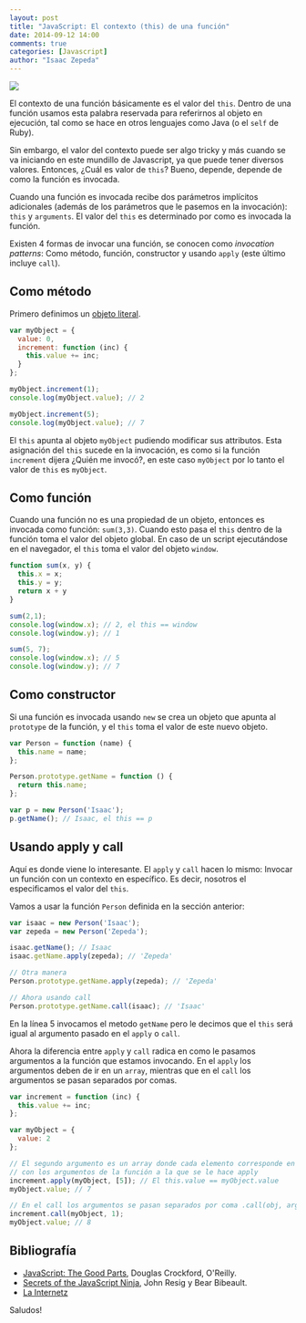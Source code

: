 ```yaml
---
layout: post
title: "JavaScript: El contexto (this) de una función"
date: 2014-09-12 14:00
comments: true
categories: [Javascript]
author: "Isaac Zepeda"
---
```


<img src="{{ root_url }}/images/posts/jscode.jpg" class="left-thumb">

El contexto de una función básicamente es el valor del ```this```. Dentro de una función usamos esta palabra reservada para referirnos al objeto en ejecución, tal como se hace en otros lenguajes como Java (o el ```self``` de Ruby).

Sin embargo, el valor del contexto puede ser algo tricky y más cuando se va iniciando en este mundillo de Javascript, ya que puede tener diversos valores. Entonces, ¿Cuál es valor de ```this```? Bueno, depende, depende de como la función es invocada.

<!-- more -->

Cuando una función es invocada recibe dos parámetros implícitos adicionales (además de los parámetros que le pasemos en la invocación): ```this``` y ```arguments```. El valor del ```this``` es determinado por como es invocada la función.

Existen 4 formas de invocar una función, se conocen como *invocation patterns*: Como método, función, constructor y usando ```apply``` (este último incluye ```call```).

## Como método

Primero definimos un [objeto literal](http://hardcoders.mx/blog/2012/12/27/objetos-en-javascript/).

``` javascript El this en un método
var myObject = {
  value: 0,
  increment: function (inc) {
    this.value += inc;
  }
};

myObject.increment(1);
console.log(myObject.value); // 2

myObject.increment(5);
console.log(myObject.value); // 7
```

El ```this``` apunta al objeto ```myObject``` pudiendo modificar sus attributos. Esta asignación del ```this``` sucede en la invocación, es como si la función ```increment``` dijera ¿Quién me invocó?, en este caso ```myObject``` por lo tanto el valor de ```this``` es ```myObject```.

## Como función

Cuando una función no es una propiedad de un objeto, entonces es invocada como función: ```sum(3,3)```. Cuando esto pasa el ```this``` dentro de la función toma el valor del objeto global. En caso de un script ejecutándose en el navegador, el ```this``` toma el valor del objeto ```window```.

``` javascript
function sum(x, y) {
  this.x = x;
  this.y = y;
  return x + y
}

sum(2,1);
console.log(window.x); // 2, el this == window
console.log(window.y); // 1

sum(5, 7);
console.log(window.x); // 5
console.log(window.y); // 7
```

## Como constructor

Si una función es invocada usando ```new``` se crea un objeto que apunta al ```prototype``` de la función, y el ```this``` toma el valor de este nuevo objeto.

```javascript
var Person = function (name) {
  this.name = name;
};

Person.prototype.getName = function () {
  return this.name;
};

var p = new Person('Isaac');
p.getName(); // Isaac, el this == p
```

## Usando apply y call

Aquí es donde viene lo interesante. El ```apply``` y ```call``` hacen lo mismo: Invocar un función con un contexto en específico. Es decir, nosotros el especificamos el valor del ```this```.

Vamos a usar la función ```Person``` definida en la sección anterior:

```javascript Usando el apply
var isaac = new Person('Isaac');
var zepeda = new Person('Zepeda');

isaac.getName(); // Isaac
isaac.getName.apply(zepeda); // 'Zepeda'

// Otra manera
Person.prototype.getName.apply(zepeda); // 'Zepeda'

// Ahora usando call
Person.prototype.getName.call(isaac); // 'Isaac'
```

En la línea 5 invocamos el metodo ```getName``` pero le decimos que el ```this``` será igual al argumento pasado en el ```apply``` o ```call```.

Ahora la diferencia entre ```apply``` y ```call``` radica en como le pasamos argumentos a la función que estamos invocando. En el ```apply``` los argumentos deben de ir en un ```array```, mientras que en el ```call``` los argumentos se pasan separados por comas.

```javascript
var increment = function (inc) {
  this.value += inc;
};

var myObject = {
  value: 2
};

// El segundo argumento es un array donde cada elemento corresponde en orden
// con los argumentos de la función a la que se le hace apply
increment.apply(myObject, [5]); // El this.value == myObject.value
myObject.value; // 7

// En el call los argumentos se pasan separados por coma .call(obj, arg1, arg2, arg3..)
increment.call(myObject, 1);
myObject.value; // 8
```

## Bibliografía

* [JavaScript: The Good Parts](http://www.amazon.com/JavaScript-Good-Parts-ebook/dp/B0026OR2ZY/ref=sr_1_1?ie=UTF8&qid=1391114482&sr=8-1&keywords=javascript+the+good+parts), Douglas Crockford, O'Reilly.
* [Secrets of the JavaScript Ninja](http://www.amazon.com/Secrets-JavaScript-Ninja-John-Resig/dp/193398869X/ref=sr_1_1?ie=UTF8&qid=1391114440&sr=8-1&keywords=secret+javascript+ninja), John Resig y Bear Bibeault.
* [La Internetz](http://google.com)

Saludos!
